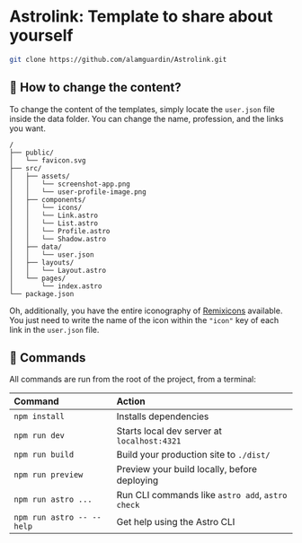 # Astrolink: Template to share about yourself

```sh
git clone https://github.com/alamguardin/Astrolink.git
```

## 🚀 How to change the content?

To change the content of the templates, simply locate the ```user.json``` file inside the data folder. You can change the name, profession, and the links you want.

```text
/
├── public/
│   └── favicon.svg
├── src/
│   ├── assets/
│   │   └── screenshot-app.png
│   │   └── user-profile-image.png
│   ├── components/
│   │   └── icons/
│   │   └── Link.astro
│   │   └── List.astro
│   │   └── Profile.astro
│   │   └── Shadow.astro
│   ├── data/
│   │   └── user.json
│   ├── layouts/
│   │   └── Layout.astro
│   └── pages/
│       └── index.astro
└── package.json
```

Oh, additionally, you have the entire iconography of [Remixicons](https://remixicon.com/) available. You just need to write the name of the icon within the ```"icon"``` key of each link in the ```user.json``` file.



## 🧞 Commands

All commands are run from the root of the project, from a terminal:

| Command                   | Action                                           |
| :------------------------ | :----------------------------------------------- |
| `npm install`             | Installs dependencies                            |
| `npm run dev`             | Starts local dev server at `localhost:4321`      |
| `npm run build`           | Build your production site to `./dist/`          |
| `npm run preview`         | Preview your build locally, before deploying     |
| `npm run astro ...`       | Run CLI commands like `astro add`, `astro check` |
| `npm run astro -- --help` | Get help using the Astro CLI                     |
